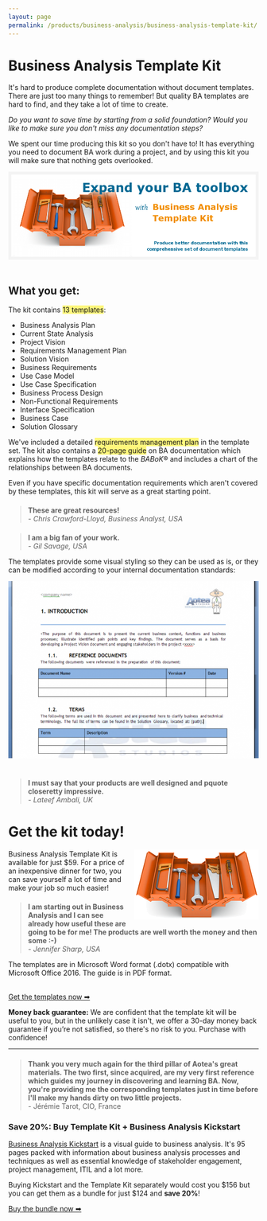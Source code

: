 ```yaml
---
layout: page
permalink: /products/business-analysis/business-analysis-template-kit/
---
```


# Business Analysis Template Kit

<style>
blockquote { margin-top: 1.5em; }
</style>

It's hard to produce complete documentation without document templates. There are just too many things to remember! But quality BA templates are hard to find, and they take a lot of time to create.

_Do you want to save time by starting from a solid foundation? Would you like to make sure you don't miss any documentation steps?_

We spent our time producing this kit so you don't have to! It has everything you need to document BA work during a project, and by using this kit you will make sure that nothing gets overlooked.

<img src = "/img/template-kit-slide1.png" /><br/><br/>

## What you get:

The kit contains <span style = "background-color: #fff77c">13 templates</span>:

<ul class = "check">
<li>Business Analysis Plan</li>
<li>Current State Analysis</li>
<li>Project Vision</li>
<li>Requirements Management Plan</li>
<li>Solution Vision</li>
<li>Business Requirements</li>
<li>Use Case Model</li>
<li>Use Case Specification</li>
<li>Business Process Design</li>
<li>Non-Functional Requirements</li>
<li>Interface Specification</li>
<li>Business Case</li>
<li>Solution Glossary</li>
</ul>

We've included a detailed <span style = "background-color: #fff77c">requirements management plan</span> in the template set. The kit also contains a <span style = "background-color: #fff77c">20-page guide</span> on BA documentation which explains how the templates relate to the _BABoK_® and includes a chart of the relationships between BA documents.

Even if you have specific documentation requirements which aren't covered by these templates, this kit will serve as a great starting point.

> **These are great resources!** <br/>- *Chris Crawford-Lloyd, Business Analyst, USA*

> **I am a big fan of your work.** <br/>- *Gil Savage, USA*

The templates provide some visual styling so they can be used as is, or they can be modified according to your internal documentation standards:

<img src = "/img/template-kit-sample.png" /><br/><br/>

> **I must say that your products are well designed and pquote closeretty impressive.** <br/>- *Lateef Ambali, UK*

# Get the kit today!

<img src = "/img/template-kit-image.png" style = "float: right; margin-left: 1em; border: 0" />

Business Analysis Template Kit is available for just $59. For a price of an inexpensive dinner for two, you can save yourself a lot of time and make your job so much easier!

> **I am starting out in Business Analysis and I can see already how useful these are going to be for me! The products are well worth the money and then some :-)** <br/>- *Jennifer Sharp, USA*

The templates are in Microsoft Word format (.dotx) compatible with Microsoft Office 2016. The guide is in PDF format.

<br/>
<a href = "https://getdpd.com/v2/cart/add/5365/16864/16001" class = "orange-button" style = "width: 90%; margin-left: auto; margin-right: auto"><span class = "main-text">Get the templates now ➡</span></a>

**Money back guarantee:** We are confident that the template kit will be useful to you, but in the unlikely case it isn't, we offer a 30-day money back guarantee if you’re not satisfied, so there's no risk to you. Purchase with confidence!

---

> **Thank you very much again for the third pillar of Aotea's great materials. The two first, since acquired, are my very first reference which guides my journey in discovering and learning BA. Now, you're providing me the corresponding templates just in time before I'll make my hands dirty on two little projects.** <br/>- Jérémie Tarot, CIO, France 

### Save 20%: Buy Template Kit + Business Analysis Kickstart

[Business Analysis Kickstart](/products/business-analysis/business-analysis-kickstart/ "Business analysis guide") is a visual guide to business analysis. It's 95 pages packed with information about business analysis processes and techniques as well as essential knowledge of stakeholder engagement, project management, ITIL and a lot more. 

Buying Kickstart and the Template Kit separately would cost you $156 but you can get them as a bundle for just $124 and **save 20%**!

<a href = "https://getdpd.com/v2/cart/add/5365/25204/24729" class = "grey-button" style = "width: 90%; margin-left: auto; margin-right: auto"><span class = "main-text">Buy the bundle now ➡</span></a>
